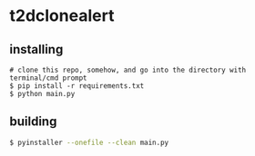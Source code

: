 # t2dclonealert


## installing

```
# clone this repo, somehow, and go into the directory with terminal/cmd prompt
$ pip install -r requirements.txt
$ python main.py
```

## building

```bash
$ pyinstaller --onefile --clean main.py
```
